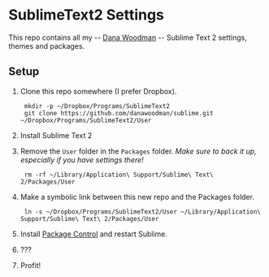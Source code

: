 # SublimeText2 Settings

This repo contains all my -- [Dana Woodman](http://danawoodman.com) -- Sublime Text 2 settings, themes and packages.

## Setup

1. Clone this repo somewhere (I prefer Dropbox).

        mkdir -p ~/Dropbox/Programs/SublimeText2
        git clone https://github.com/danawoodman/sublime.git ~/Dropbox/Programs/SublimeText2/User

2. Install Sublime Text 2
3. Remove the `User` folder in the `Packages` folder. *Make sure to back it up, especially if you have settings there!*

        rm -rf ~/Library/Application\ Support/Sublime\ Text\ 2/Packages/User

4. Make a symbolic link between this new repo and the Packages folder.

        ln -s ~/Dropbox/Programs/SublimeText2/User ~/Library/Application\ Support/Sublime\ Text\ 2/Packages/User

5. Install [Package Control](http://wbond.net/sublime_packages/package_control/installation) and restart Sublime.
6. ???
7. Profit!
